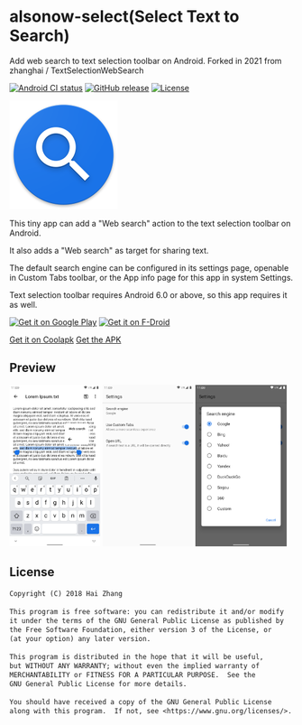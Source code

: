 # alsonow-select(Select Text to Search)

Add web search to text selection toolbar on Android. Forked in 2021 from zhanghai / TextSelectionWebSearch 

[![Android CI status](https://github.com/zhanghai/TextSelectionWebSearch/workflows/Android%20CI/badge.svg)](https://github.com/zhanghai/TextSelectionWebSearch/actions) [![GitHub release](https://img.shields.io/github/v/release/zhanghai/TextSelectionWebSearch)](https://github.com/zhanghai/TextSelectionWebSearch/releases) [![License](https://img.shields.io/github/license/zhanghai/TextSelectionWebSearch?color=blue)](LICENSE)

![Select Text to Search](app/src/main/res/mipmap-xxxhdpi/launcher_icon.png)

This tiny app can add a "Web search" action to the text selection toolbar on Android.

It also adds a "Web search" as target for sharing text.

The default search engine can be configured in its settings page, openable in Custom Tabs toolbar, or the App info page for this app in system Settings.

Text selection toolbar requires Android 6.0 or above, so this app requires it as well.

[<img alt="Get it on Google Play" src="https://play.google.com/intl/en_us/badges/static/images/badges/en_badge_web_generic.png" width="240">](https://play.google.com/store/apps/details?id=me.zhanghai.android.textselectionwebsearch) [<img alt="Get it on F-Droid" src="https://fdroid.gitlab.io/artwork/badge/get-it-on.png" width="240">](https://f-droid.org/packages/me.zhanghai.android.textselectionwebsearch)

[Get it on Coolapk](https://www.coolapk.com/apk/me.zhanghai.android.textselectionwebsearch) [Get the APK](https://github.com/zhanghai/TextSelectionWebSearch/releases/latest/download/app-release.apk)

## Preview

<p><img src="fastlane/metadata/android/en-US/images/phoneScreenshots/1.png" width="32%" /> <img src="fastlane/metadata/android/en-US/images/phoneScreenshots/2.png" width="32%" /> <img src="fastlane/metadata/android/en-US/images/phoneScreenshots/3.png" width="32%" /></p>

## License

    Copyright (C) 2018 Hai Zhang

    This program is free software: you can redistribute it and/or modify
    it under the terms of the GNU General Public License as published by
    the Free Software Foundation, either version 3 of the License, or
    (at your option) any later version.

    This program is distributed in the hope that it will be useful,
    but WITHOUT ANY WARRANTY; without even the implied warranty of
    MERCHANTABILITY or FITNESS FOR A PARTICULAR PURPOSE.  See the
    GNU General Public License for more details.

    You should have received a copy of the GNU General Public License
    along with this program.  If not, see <https://www.gnu.org/licenses/>.
